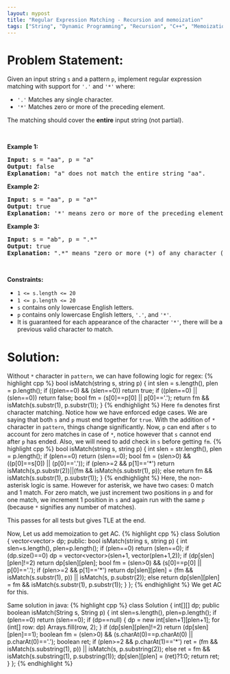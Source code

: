 ```yaml
---
layout: mypost
title: "Regular Expression Matching - Recursion and memoization"
tags: ["String", "Dynamic Programming", "Recursion", "C++", "Memoization", "Hard"]
---
```

# Problem Statement:
<p>Given an input string <code>s</code>&nbsp;and a pattern <code>p</code>, implement regular expression matching with support for <code>&#39;.&#39;</code> and <code>&#39;*&#39;</code> where:</p>

<ul>
	<li><code>&#39;.&#39;</code> Matches any single character.​​​​</li>
	<li><code>&#39;*&#39;</code> Matches zero or more of the preceding element.</li>
</ul>

<p>The matching should cover the <strong>entire</strong> input string (not partial).</p>

<p>&nbsp;</p>
<p><strong class="example">Example 1:</strong></p>

<pre>
<strong>Input:</strong> s = &quot;aa&quot;, p = &quot;a&quot;
<strong>Output:</strong> false
<strong>Explanation:</strong> &quot;a&quot; does not match the entire string &quot;aa&quot;.
</pre>

<p><strong class="example">Example 2:</strong></p>

<pre>
<strong>Input:</strong> s = &quot;aa&quot;, p = &quot;a*&quot;
<strong>Output:</strong> true
<strong>Explanation:</strong> &#39;*&#39; means zero or more of the preceding element, &#39;a&#39;. Therefore, by repeating &#39;a&#39; once, it becomes &quot;aa&quot;.
</pre>

<p><strong class="example">Example 3:</strong></p>

<pre>
<strong>Input:</strong> s = &quot;ab&quot;, p = &quot;.*&quot;
<strong>Output:</strong> true
<strong>Explanation:</strong> &quot;.*&quot; means &quot;zero or more (*) of any character (.)&quot;.
</pre>

<p>&nbsp;</p>
<p><strong>Constraints:</strong></p>

<ul>
	<li><code>1 &lt;= s.length&nbsp;&lt;= 20</code></li>
	<li><code>1 &lt;= p.length&nbsp;&lt;= 20</code></li>
	<li><code>s</code> contains only lowercase English letters.</li>
	<li><code>p</code> contains only lowercase English letters, <code>&#39;.&#39;</code>, and&nbsp;<code>&#39;*&#39;</code>.</li>
	<li>It is guaranteed for each appearance of the character <code>&#39;*&#39;</code>, there will be a previous valid character to match.</li>
</ul>

# Solution:
Without `*` character in `pattern`, we can have following logic for regex:
 {% highlight cpp %} 
bool isMatch(string s, string p)
{
    int slen = s.length(), plen = p.length();
    if ((plen==0) && (slen==0)) return true;
    if ((plen==0) || (slen==0)) return false;
    bool fm = (s[0]==p[0] || p[0]=='.');
    return fm && isMatch(s.substr(1), p.substr(1));
}
 {% endhighlight %}
Here `fm` denotes first character matching. Notice how we have enforced edge cases. We are saying that both `s` and `p` must end together for `true`. With the addition of `*` character in `pattern`, things change significantly. Now, `p` can end after `s` to account for zero matches in case of `*`, notice however that `s` cannot end after `p` has ended. Also, we will need to add check in `s` before getting `fm`.
 {% highlight cpp %} 
bool isMatch(string s, string p) 
{
    int slen = str.length(), plen = p.length();
    if (plen==0) return (slen==0);
    bool fm = (slen>0) && ((p[0]==s[0]) || (p[0]=='.'));
    if (plen>=2 && p[1]=='*')
        return isMatch(s,p.substr(2))||(fm && isMatch(s.substr(1), p));
    else
        return fm && isMatch(s.substr(1), p.substr(1));
}
 {% endhighlight %}
Here, the non-asterisk logic is same. However for asterisk, we have two cases: 0 match and 1 match. For zero match, we just increment two positions in `p` and for one match, we increment 1 position in `s` and again run with the same `p` (because `*` signifies any number of matches).

This passes for all tests but gives TLE at the end. 

Now, Let us add memoization to get AC.
 {% highlight cpp %} 
class Solution {
    vector<vector<int>> dp;
public:
    bool isMatch(string s, string p) 
    {
        int slen=s.length(), plen=p.length();
        if (plen==0) return (slen==0);
        if (dp.size()==0) dp = vector<vector<int>>(slen+1, vector<int>(plen+1,2));
        if (dp[slen][plen]!=2) return dp[slen][plen];
        bool fm = (slen>0) && (s[0]==p[0] || p[0]=='.');
        if (plen>=2 && p[1]=='*') 
            return dp[slen][plen] = (fm && isMatch(s.substr(1), p)) || isMatch(s, p.substr(2));
        else
            return dp[slen][plen] = fm && isMatch(s.substr(1), p.substr(1));
    }
};
 {% endhighlight %}
We get AC for this.

Same solution in java:
 {% highlight cpp %} 
class Solution {
    int[][] dp;
    public boolean isMatch(String s, String p) 
    {
        int slen=s.length(), plen=p.length();
        if (plen==0) return (slen==0);
        if (dp==null)
        {
            dp = new int[slen+1][plen+1];
            for (int[] row: dp) Arrays.fill(row, 2);
        }
        if (dp[slen][plen]!=2) return (dp[slen][plen]==1);
        boolean fm = (slen>0) && (s.charAt(0)==p.charAt(0) || p.charAt(0)=='.');
        boolean ret;
        if (plen>=2 && p.charAt(1)=='*') 
            ret = (fm && isMatch(s.substring(1), p)) || isMatch(s, p.substring(2));
        else
            ret = fm && isMatch(s.substring(1), p.substring(1));
        dp[slen][plen] = (ret)?1:0;
        return ret;
    }
};
 {% endhighlight %}
